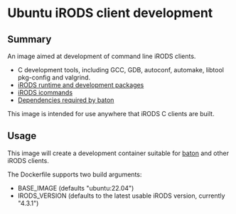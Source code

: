 # Ubuntu iRODS client development

## Summary

An image aimed at development of command line iRODS clients.

 - C development tools, including GCC, GDB, autoconf, automake, libtool
   pkg-config and valgrind.
 - [iRODS runtime and development packages](https://github.com/irods/irods)
 - [iRODS icommands](https://github.com/irods/irods_client_icommands)
 - [Dependencies required by baton](https://github.com/wtsi-npg/baton)
 
This image is intended for use anywhere that iRODS C clients are built.

## Usage

This image will create a development container suitable for
[baton](https://github.com/wtsi-npg/baton) and other iRODS clients.

The Dockerfile supports two build arguments:

- BASE_IMAGE (defaults "ubuntu:22.04")
- IRODS_VERSION (defaults to the latest usable iRODS version, currently "4.3.1")
